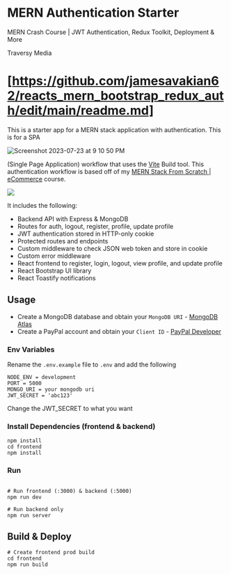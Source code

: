 # MERN Authentication Starter

MERN Crash Course | JWT Authentication, Redux Toolkit, Deployment & More

Traversy Media

# [https://github.com/jamesavakian62/reacts_mern_bootstrap_redux_auth/edit/main/readme.md]

This is a starter app for a MERN stack application with authentication. This is for a SPA

![Screenshot 2023-07-23 at 9 10 50 PM](https://github.com/jamesavakian62/reacts_mern_bootstrap_redux_auth/assets/92414210/2606b5f2-765a-4621-b9a1-a8e75f6f2a14)


(Single Page Application) workflow that uses the [Vite](https://vite.dev) Build tool. This authentication workflow is based off of my [MERN Stack From Scratch | eCommerce](https://www.traversymedia.com/mern-stack-from-scratch) course.

<img src="./frontend/public/screen.png" />

It includes the following:

- Backend API with Express & MongoDB
- Routes for auth, logout, register, profile, update profile
- JWT authentication stored in HTTP-only cookie
- Protected routes and endpoints
- Custom middleware to check JSON web token and store in cookie
- Custom error middleware
- React frontend to register, login, logout, view profile, and update profile
- React Bootstrap UI library
- React Toastify notifications

## Usage

- Create a MongoDB database and obtain your `MongoDB URI` - [MongoDB Atlas](https://www.mongodb.com/cloud/atlas/register)
- Create a PayPal account and obtain your `Client ID` - [PayPal Developer](https://developer.paypal.com/)

### Env Variables

Rename the `.env.example` file to `.env` and add the following

```
NODE_ENV = development
PORT = 5000
MONGO_URI = your mongodb uri
JWT_SECRET = 'abc123'
```

Change the JWT_SECRET to what you want

### Install Dependencies (frontend & backend)

```
npm install
cd frontend
npm install
```

### Run

```

# Run frontend (:3000) & backend (:5000)
npm run dev

# Run backend only
npm run server
```

## Build & Deploy

```
# Create frontend prod build
cd frontend
npm run build
```
